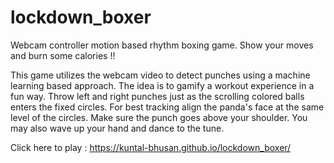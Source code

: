 # lockdown_boxer
Webcam controller motion based rhythm boxing game. Show your moves and burn some calories !!

This game utilizes the webcam video to detect punches using a machine learning based approach. The idea is to gamify a workout experience in a fun way. Throw left and right punches just as the scrolling colored balls enters the fixed circles. For best tracking align the panda's face at the same level of the circles. Make sure the punch goes above your shoulder. You may also wave up your hand and dance to the tune.

Click here to play : https://kuntal-bhusan.github.io/lockdown_boxer/
